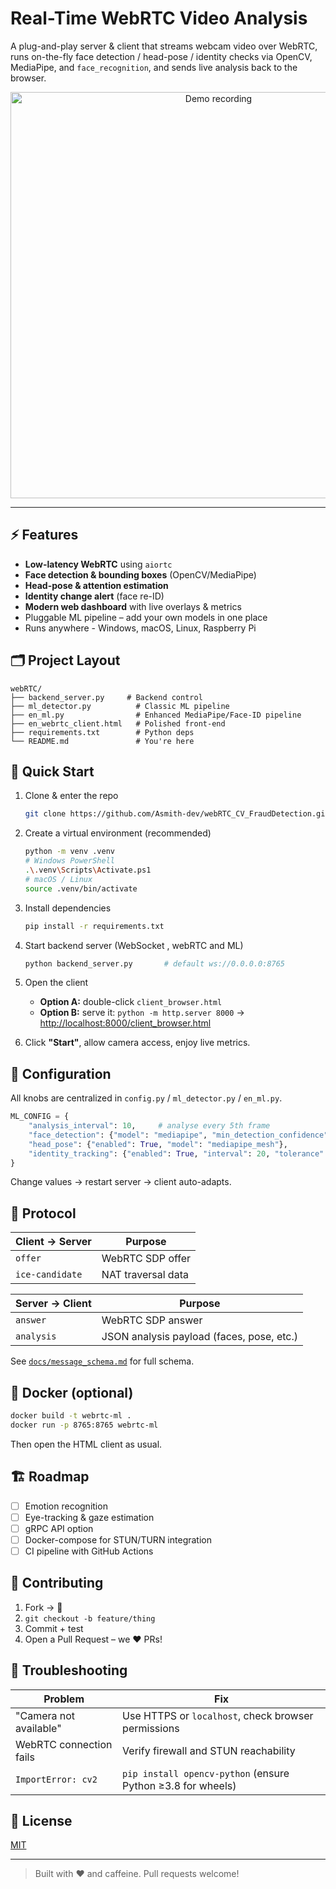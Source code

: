 #  Real-Time WebRTC Video Analysis

A plug-and-play server & client that streams webcam video over WebRTC, runs on-the-fly face detection / head-pose / identity checks via OpenCV, MediaPipe, and `face_recognition`, and sends live analysis back to the browser.

<p align="center">
  <img src="docs/demo.gif" width="650" alt="Demo recording">
</p>

---

## ⚡️ Features
- **Low-latency WebRTC** using `aiortc`
- **Face detection & bounding boxes** (OpenCV/MediaPipe)
- **Head-pose & attention estimation**
- **Identity change alert** (face re-ID)
- **Modern web dashboard** with live overlays & metrics
- Pluggable ML pipeline – add your own models in one place
- Runs anywhere - Windows, macOS, Linux, Raspberry Pi

## 🗂️ Project Layout
```
webRTC/
├── backend_server.py     # Backend control
├── ml_detector.py          # Classic ML pipeline
├── en_ml.py                # Enhanced MediaPipe/Face-ID pipeline
├── en_webrtc_client.html   # Polished front-end
├── requirements.txt        # Python deps
└── README.md               # You're here
```

## 🚀 Quick Start
1. Clone & enter the repo  
   ```bash
   git clone https://github.com/Asmith-dev/webRTC_CV_FraudDetection.git
   ```

2. Create a virtual environment (recommended)  
   ```bash
   python -m venv .venv
   # Windows PowerShell
   .\.venv\Scripts\Activate.ps1
   # macOS / Linux
   source .venv/bin/activate
   ```

3. Install dependencies  
   ```bash
   pip install -r requirements.txt
   ```

4. Start backend server (WebSocket , webRTC and ML)  
   ```bash
   python backend_server.py       # default ws://0.0.0.0:8765
   ```

6. Open the client  
   * **Option A:** double-click `client_browser.html`  
   * **Option B:** serve it: `python -m http.server 8000` → <http://localhost:8000/client_browser.html>

7. Click **"Start"**, allow camera access, enjoy live metrics.

## 🔧 Configuration
All knobs are centralized in `config.py` / `ml_detector.py` / `en_ml.py`.

```python
ML_CONFIG = {
    "analysis_interval": 10,     # analyse every 5th frame
    "face_detection": {"model": "mediapipe", "min_detection_confidence": 0.5},
    "head_pose": {"enabled": True, "model": "mediapipe_mesh"},
    "identity_tracking": {"enabled": True, "interval": 20, "tolerance": 0.6},
}
```

Change values → restart server → client auto-adapts.

## 📡 Protocol
| Client → Server | Purpose |
| --------------- | -------- |
| `offer`         | WebRTC SDP offer |
| `ice-candidate` | NAT traversal data |

| Server → Client | Purpose |
| --------------- | -------- |
| `answer`        | WebRTC SDP answer |
| `analysis`      | JSON analysis payload (faces, pose, etc.) |

See [`docs/message_schema.md`](docs/message_schema.md) for full schema.

## 🐳 Docker (optional)
```bash
docker build -t webrtc-ml .
docker run -p 8765:8765 webrtc-ml
```
Then open the HTML client as usual.

## 🏗️ Roadmap
- [ ] Emotion recognition
- [ ] Eye-tracking & gaze estimation
- [ ] gRPC API option
- [ ] Docker-compose for STUN/TURN integration
- [ ] CI pipeline with GitHub Actions

## 🤝 Contributing
1. Fork → 🍴  
2. `git checkout -b feature/thing`  
3. Commit + test  
4. Open a Pull Request – we ❤️ PRs!

## 🐛 Troubleshooting
| Problem | Fix |
| ------- | ---- |
| "Camera not available" | Use HTTPS or `localhost`, check browser permissions |
| WebRTC connection fails | Verify firewall and STUN reachability |
| `ImportError: cv2` | `pip install opencv-python` (ensure Python ≥3.8 for wheels) |

## 📜 License
[MIT](LICENSE)

---

> Built with ❤️ and caffeine.  Pull requests welcome! 
